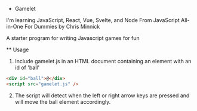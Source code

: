 - Gamelet

I'm learning JavaScript, React, Vue, Svelte, and Node From JavaScript All-in-One For Dummies by Chris Minnick

A starter program for writing Javascript games for fun

\*\* Usage

1. Include gamelet.js in an HTML document containing an element with an id of 'ball'

```html
<div id="ball">@</div>
<script src="gamelet.js" />
```

2. The script will detect when the left or right arrow keys are pressed and will move the ball element accordingly.
